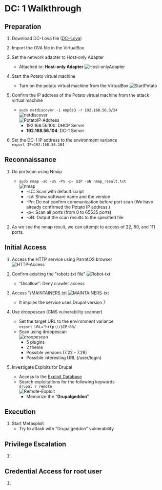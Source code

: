 # DC: 1 Walkthrough

## Preparation
1. Download DC-1.ova file ([DC-1.ova](https://download.vulnhub.com/dc/DC-1.zip))

1. Import the OVA file in the VirtualBox

1. Set the network adapter to Host-only Adapter
    * Attached to: **Host-only Adapter**
    ![Host-onlyAdapter](./img/dc-1-server_network.png)

1. Start the Potato virtual machine
    * Turn on the potato virtual machine from the VirtualBox
    ![StartPotato](./img/dc-1-server_initial.png)

1. Confirm the IP address of the Potato virtual machine from the attack virtual machine  
    * `sudo netdiscover -i enp0s3 -r 192.168.56.0/24`  
    ![netdiscover](./img/dc-1_server1.png)  
    ![PotatoIP-Address](./img/dc-1-server2.png)  
        * 192.168.56.100: DHCP Server
        * **192.168.56.104**: DC-1 Server

1. Set the DC-1 IP address to the environment variance  
`export IP=192.168.56.104`  

## Reconnaissance
1. Do portscan using Nmap  
    * `sudo nmap -sC -sV -Pn -p- $IP -oN nmap_result.txt`  
    ![nmap](./img/dc-1-server3.png)
        * -sC: Scan with default script
        * -sV: Show software name and the version
        * -Pn: Do not confirm communication before port scan (We have already confirmed the Potato IP address.)
        * -p-: Scan all ports (from 0 to 65535 ports)
        * -oN: Output the scan results to the specified file

1. As we see the nmap result, we can attempt to access of 22, 80, and 111 ports.  

## Initial Access
1. Access the HTTP service using ParrotOS browser    
    ![HTTP-Access](./img/dc-1-server4.png)  

1. Confirm exisiting the "robots.txt file" 
    ![Robot-txt](./img/dc-1-server5.png)  
    * "Disallow": Deny crawler access  

1. Access "/MAINTAINERS.txt
    ![MAINTAINERS-txt](./img/dc-1-server6.png)  
    * It implies the service uses Drupal version 7  

1. Use droopescan (CMS vulnerability scanner)
    * Set the target URL to the environment variance  
    `export URL="http://$IP:80/`  
    * Scan using droopescan  
    ![droopescan](./img/dc-1-server7.png)
        - 5 plugins
        - 2 theme
        - Possible versions (7.22 - 7.26)
        - Possible interesting URL (/user/login)

1. Investigate Exploits for Drupal
    * Access to the [Exploit Database](https://www.exploit-db.com/)  
    * Search exploitations for the following keywords  
    `drupal 7 remote`  
    ![Remote-Exploit](./img/dc-1-server8.png)  
        - Memorize the "**Drupalgeddon**"

## Execution
1. Start Metasploit
    * Try to attack with "Drupalgeddon" vulnerability
    

## Privilege Escalation
1. 

## Credential Access for root user
1. 